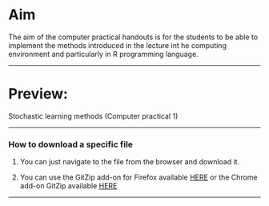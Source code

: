 <!-- -------------------------------------------------------------------------------- -->

<!-- Copyright 2024 Georgios Karagiannis -->

<!-- georgios.karagiannis@durham.ac.uk -->
<!-- Associate Professor -->
<!-- Department of Mathematical Sciences, Durham University, Durham,  UK  -->

<!-- This file is part of Machine_Learning_and_Neural_Networks_III_Epiphany_2024 -->
<!-- which is the material of the course -->
<!-- MATH3431 Machine Learning and Neural Networks III -->
<!-- Epiphany term -->
<!-- taught by Georgios P. Katagiannis in the Department of Mathematical Sciences   -->
<!-- in the University of Durham  in Epiphany term in 2023 -->

<!-- Machine_Learning_and_Neural_Networks_III_Epiphany_2024 is free software: -->
<!-- you can redistribute it and/or modify it-->
<!-- under the terms of the GNU General Public License as published by -->
<!-- the Free Software Foundation version 3 of the License. -->

<!-- Machine_Learning_and_Neural_Networks_III_Epiphany_2024 is distributed ->
<!-- in the hope that it will be useful, -->
<!-- but WITHOUT ANY WARRANTY; without even the implied warranty of -->
<!-- MERCHANTABILITY or FITNESS FOR A PARTICULAR PURPOSE.  See the -->
<!-- GNU General Public License for more details. -->

<!-- You should have received a copy of the GNU General Public License -->
<!-- along with Machine_Learning_and_Neural_Networks_III_Epiphany_2024 -->
<!-- If not, see <http://www.gnu.org/licenses/>. -->

<!-- -------------------------------------------------------------------------------- -->



Aim
===

The aim of the computer practical handouts is for the students to be able to implement the methods introduced in the lecture int he computing environment and particularly in R programming language. 

------------------------------------------------------------------------

Preview:
========

Stochastic learning methods (Computer practical 1)

<!--

-   Complete document : [Rnotebook](http://htmlpreview.github.io/?https://github.com/georgios-stats/Machine_Learning_and_Neural_Networks_III_Epiphany_2024/blob/main/Computer_practical/Stochastic_learning_methods.nb.html) & [Rmd](https://github.com/georgios-stats/Machine_Learning_and_Neural_Networks_III_Epiphany_2024/blob/main/Computer_practical/Stochastic_learning_methods.Rmd)  

-   Tasks : [Rnotebook](http://htmlpreview.github.io/?https://github.com/georgios-stats/Machine_Learning_and_Neural_Networks_III_Epiphany_2024/blob/main/Computer_practical/Stochastic_learning_methods_tasks.nb.html) & [Rmd](https://github.com/georgios-stats/Machine_Learning_and_Neural_Networks_III_Epiphany_2024/blob/main/Computer_practical/Stochastic_learning_methods_tasks.Rmd)  

-   Solutions : [Rnotebook](http://htmlpreview.github.io/?https://github.com/georgios-stats/Machine_Learning_and_Neural_Networks_III_Epiphany_2024/blob/main/Computer_practical/Stochastic_learning_methods_solutions.nb.html) & [Rmd](https://github.com/georgios-stats/Machine_Learning_and_Neural_Networks_III_Epiphany_2024/blob/main/Computer_practical/Stochastic_learning_methods_solutions.Rmd)  

-->

<!--
Stochastic learning methods SGLD (Computer practical 2)

-   Complete document : [Rnotebook](http://htmlpreview.github.io/?https://github.com/georgios-stats/Machine_Learning_and_Neural_Networks_III_Epiphany_2024/blob/main/Computer_practical/Stochastic_gradient_langevin_dynamics.nb.html) & [Rmd](https://github.com/georgios-stats/Machine_Learning_and_Neural_Networks_III_Epiphany_2024/blob/main/Computer_practical/Stochastic_gradient_langevin_dynamics.Rmd)  

-   Tasks : [Rnotebook](http://htmlpreview.github.io/?https://github.com/georgios-stats/Machine_Learning_and_Neural_Networks_III_Epiphany_2024/blob/main/Computer_practical/Stochastic_gradient_langevin_dynamics_tasks.nb.html) & [Rmd](https://github.com/georgios-stats/Machine_Learning_and_Neural_Networks_III_Epiphany_2024/blob/main/Computer_practical/Stochastic_gradient_langevin_dynamics_tasks.Rmd)  

-   Solutions : [Rnotebook](http://htmlpreview.github.io/?https://github.com/georgios-stats/Machine_Learning_and_Neural_Networks_III_Epiphany_2024/blob/main/Computer_practical/Stochastic_gradient_langevin_dynamics_solutions.nb.html) & [Rmd](https://github.com/georgios-stats/Machine_Learning_and_Neural_Networks_III_Epiphany_2024/blob/main/Computer_practical/Stochastic_gradient_langevin_dynamics_solutions.Rmd) 

-->

<!--
Artificial Neural Networks (Computer practical 3)

-   Complete document : [Rnotebook](http://htmlpreview.github.io/?https://github.com/georgios-stats/Machine_Learning_and_Neural_Networks_III_Epiphany_2024/blob/main/Computer_practical/Artificial_Neural_Networks.nb.html) & [Rmd](https://github.com/georgios-stats/Machine_Learning_and_Neural_Networks_III_Epiphany_2024/blob/main/Computer_practical/Artificial_Neural_Networks.Rmd)  

-   Tasks : [Rnotebook](http://htmlpreview.github.io/?https://github.com/georgios-stats/Machine_Learning_and_Neural_Networks_III_Epiphany_2024/blob/main/Computer_practical/Artificial_Neural_Networks_tasks.nb.html) & [Rmd](https://github.com/georgios-stats/Machine_Learning_and_Neural_Networks_III_Epiphany_2024/blob/main/Computer_practical/Artificial_Neural_Networks_tasks.Rmd)  

-   Solutions : [Rnotebook](http://htmlpreview.github.io/?https://github.com/georgios-stats/Machine_Learning_and_Neural_Networks_III_Epiphany_2024/blob/main/Computer_practical/Artificial_Neural_Networks_solutions.nb.html) & [Rmd](https://github.com/georgios-stats/Machine_Learning_and_Neural_Networks_III_Epiphany_2024/blob/main/Computer_practical/Artificial_Neural_Networks_solutions.Rmd)  

-->

<!--
Support Vector Machines (Computer practical 4)

-   Complete document : [Rnotebook](http://htmlpreview.github.io/?https://github.com/georgios-stats/Machine_Learning_and_Neural_Networks_III_Epiphany_2024/blob/main/Computer_practical/Support_Vector_Machines_solutions.nb.html) & [Rmd](https://github.com/georgios-stats/Machine_Learning_and_Neural_Networks_III_Epiphany_2024/blob/main/Computer_practical/Support_Vector_Machines_solutions.Rmd)  

-   Tasks : [Rnotebook](http://htmlpreview.github.io/?https://github.com/georgios-stats/Machine_Learning_and_Neural_Networks_III_Epiphany_2024/blob/main/Computer_practical/Support_Vector_Machines_tasks.nb.html) & [Rmd](https://github.com/georgios-stats/Machine_Learning_and_Neural_Networks_III_Epiphany_2024/blob/main/Computer_practical/Support_Vector_Machines_tasks.Rmd)  

-   Solutions : [Rnotebook](http://htmlpreview.github.io/?https://github.com/georgios-stats/Machine_Learning_and_Neural_Networks_III_Epiphany_2024/blob/main/Computer_practical/Support_Vector_Machines_solutions.nb.html) & [Rmd](https://github.com/georgios-stats/Machine_Learning_and_Neural_Networks_III_Epiphany_2024/blob/main/Computer_practical/Support_Vector_Machines_solutions.Rmd)  

-->

------------------------------------------------------------------------


### How to download a specific file

1. You can just navigate to the file from the browser and download it.

2. You can use the GitZip add-on for Firefox available [HERE](https://www.google.com/url?sa=t&rct=j&q=&esrc=s&source=web&cd=3&cad=rja&uact=8&ved=2ahUKEwias52xjd3nAhXPUs0KHeXHCEUQFjACegQIAhAB&url=https%3A%2F%2Faddons.mozilla.org%2Fen-US%2Ffirefox%2Faddon%2Fgitzip%2F&usg=AOvVaw37servrJ29tuNcx9dIQDqy) or the Chrome add-on GitZip available [HERE](https://www.google.com/url?sa=t&rct=j&q=&esrc=s&source=web&cd=2&cad=rja&uact=8&ved=2ahUKEwias52xjd3nAhXPUs0KHeXHCEUQFjABegQIARAB&url=https%3A%2F%2Fchrome.google.com%2Fwebstore%2Fdetail%2Fgitzip-for-github%2Fffabmkklhbepgcgfonabamgnfafbdlkn%3Fhl%3Den&usg=AOvVaw1Pn3VXuXz1Fphl7dsPEhDS)


------------------------------------------------------------------------
